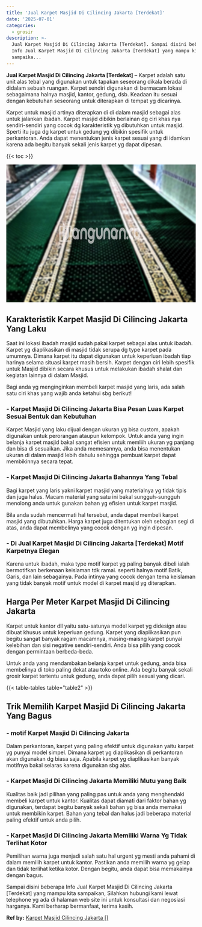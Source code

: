 ```yaml
---
title: 'Jual Karpet Masjid Di Cilincing Jakarta [Terdekat]'
date: '2025-07-01'
categories:
  - grosir
description: >-
  Jual Karpet Masjid Di Cilincing Jakarta [Terdekat]. Sampai disini beberapa
  Info Jual Karpet Masjid Di Cilincing Jakarta [Terdekat] yang mampu kita
  sampaika...
---
```


**Jual Karpet Masjid Di Cilincing Jakarta \[Terdekat\]** – Karpet adalah satu unit alas tebal yang digunakan untuk tapakan seseorang dikala berada di didalam sebuah ruangan. Karpet sendiri digunakan di bermacam lokasi sebagaimana halnya masjid, kantor, gedung, dsb. Keadaan itu sesuai dengan kebutuhan seseorang untuk diterapkan di tempat yg dicarinya.

Karpet untuk masjid artinya diterapkan di di dalam masjid sebagai alas untuk jalankan ibadah. Karpet masjid dibikin berlainan dg ciri khas nya sendiri-sendiri yang cocok dg karakteristik yg dibutuhkan untuk masjid. Sperti itu juga dg karpet untuk gedung yg dibikin spesifik untuk perkantoran. Anda dapat menentukan jenis karpet sesuai yang di idamkan karena ada begitu banyak sekali jenis karpet yg dapat dipesan.

{{< toc >}}

![Jual Karpet Masjid Di Cilincing Jakarta [Terdekat]](/images/grosir-karpet-murah-54.png)

## Karakteristik Karpet Masjid Di Cilincing Jakarta Yang Laku

Saat ini lokasi ibadah masjid sudah pakai karpet sebagai alas untuk ibadah. Karpet yg diaplikasikan di masjid tidak serupa dg type karpet pada umumnya. Dimana karpet itu dapat digunakan untuk keperluan ibadah tiap harinya selama situasi karpet masih bersih. Karpet dengan ciri lebih spesifik untuk Masjid dibikin secara khusus untuk melakukan ibadah shalat dan kegiatan lainnya di dalam Masjid.

Bagi anda yg menginginkan membeli karpet masjid yang laris, ada salah satu ciri khas yang wajib anda ketahui sbg berikut!

### \- Karpet Masjid Di Cilincing Jakarta Bisa Pesan Luas Karpet Sesuai Bentuk dan Kebutuhan

Karpet Masjid yang laku dijual dengan ukuran yg bisa custom, apakah digunakan untuk perorangan ataupun kelompok. Untuk anda yang ingin belanja karpet masjid bakal sangat efisien untuk memliih ukuran yg panjang dan bisa di sesuaikan. Jika anda memesannya, anda bisa menentukan ukuran di dalam masjid lebih dahulu sehingga pembuat karpet dapat membikinnya secara tepat.

### \- Karpet Masjid Di Cilincing Jakarta Bahannya Yang Tebal

Bagi karpet yang laris yakni karpet masjid yang materialnya yg tidak tipis dan juga halus. Macam material yang satu ini bakal sungguh-sungguh menolong anda untuk gunakan bahan yg efisien untuk karpet masjid.

Bila anda sudah mencermati hal tersebut, anda dapat membeli karpet masjid yang dibutuhkan. Harga karpet juga ditentukan oleh sebagian segi di atas, anda dapat membelinya yang cocok dengan yg ingin dipesan.

### \- Di Jual Karpet Masjid Di Cilincing Jakarta \[Terdekat\] Motif Karpetnya Elegan

Karena untuk ibadah, maka type motif karpet yg paling banyak dibeli ialah bermotifkan berkenaan keislaman tdk ramai. seperti halnya motif Batik, Garis, dan lain sebagainya. Pada intinya yang cocok dengan tema keislaman yang tidak banyak motif untuk model di karpet masjid yg diterapkan.

## Harga Per Meter Karpet Masjid Di Cilincing Jakarta

Karpet untuk kantor dll yaitu satu-satunya model karpet yg didesign atau dibuat khusus untuk keperluan gedung. Karpet yang diaplikasikan pun begitu sangat banyak ragam macamnya, masing-maisng karpet punyai kelebihan dan sisi negative sendiri-sendiri. Anda bisa pilih yang cocok dengan permintaan berbeda-beda.

Untuk anda yang mendambakan belanja karpet untuk gedung, anda bisa membelinya di toko paling dekat atau toko online. Ada begitu banyak sekali grosir karpet tertentu untuk gedung, anda dapat pilih sesuai yang dicari.

{{< table-tables table="table2" >}}

## Trik Memilih Karpet Masjid Di Cilincing Jakarta Yang Bagus

### \- motif Karpet Masjid Di Cilincing Jakarta

Dalam perkantoran, karpet yang paling efektif untuk digunakan yaitu karpet yg punyai model simpel. Dimana karpet yg diaplikasikan di perkantoran akan digunakan dg biasa saja. Apabila karpet yg diaplikasikan banyak motifnya bakal selaras karena digunakan sbg alas.

### \- Karpet Masjid Di Cilincing Jakarta Memiliki Mutu yang Baik

Kualitas baik jadi pilihan yang paling pas untuk anda yang menghendaki membeli karpet untuk kantor. Kualitas dapat diamati dari faktor bahan yg digunakan, terdapat begitu banyak sekali bahan yg bisa anda memakai untuk membikin karpet. Bahan yang tebal dan halus jadi beberapa material paling efektif untuk anda pilih.

### \- Karpet Masjid Di Cilincing Jakarta Memiliki Warna Yg Tidak Terlihat Kotor

Pemilihan warna juga menjadi salah satu hal urgent yg mesti anda pahami di dalam memilih karpet untuk kantor. Pastikan anda memilih warna yg gelap dan tidak terlihat ketika kotor. Dengan begitu, anda dapat bisa memakainya dengan bagus.

Sampai disini beberapa Info Jual Karpet Masjid Di Cilincing Jakarta \[Terdekat\] yang mampu kita sampaikan, Silahkan hubungi kami lewat telephone yg ada di halaman web site ini untuk konsultasi dan negosiasi harganya. Kami berharap bermanfaat, terima kasih.

**Ref by:**  [Karpet Masjid Cilincing Jakarta []](https://id.wikipedia.org/wiki/Karpet)
